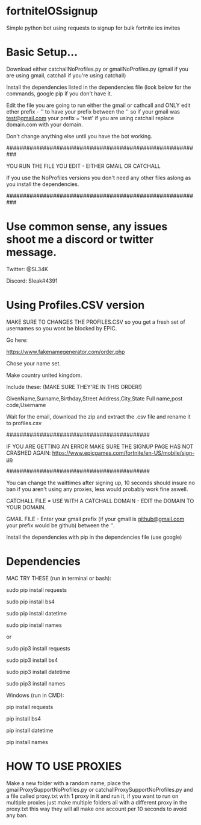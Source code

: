 # fortniteIOSsignup
Simple python bot using requests to signup for bulk fortnite ios invites


# Basic Setup...

Download either catchallNoProfiles.py or gmailNoProfiles.py (gmail if you are using gmail, catchall if you're using catchall)

Install the dependencies listed in the dependencies file (look below for the commands, google pip if you don't have it.

Edit the file you are going to run either the gmail or cathcall and ONLY edit ether prefix - '' to have your prefix between the '' so if your gmail was test@gmail.com your prefix = 'test' if you are using catchall replace domain.com with your domain.

Don't change anything else until you have the bot working.


###########################################################

YOU RUN THE FILE YOU EDIT - EITHER GMAIL OR CATCHALL

If you use the NoProfiles versions you don't need any other files aslong as you install the dependencies.

###########################################################

# Use common sense, any issues shoot me a discord or twitter message.

Twitter: @SL34K

Discord: Sleak#4391

# Using Profiles.CSV version

MAKE SURE TO CHANGES THE PROFILES.CSV so you get a fresh set of usernames so you wont be blocked by EPIC.

Go here:

https://www.fakenamegenerator.com/order.php

Chose your name set.

Make country united kingdom.

Include these: (MAKE SURE THEY'RE IN THIS ORDER!)

GivenName,Surname,Birthday,Street Address,City,State Full name,post code,Username

Wait for the email, download the zip and extract the .csv file and rename it to profiles.csv


###########################################

IF YOU ARE GETTING AN ERROR MAKE SURE THE SIGNUP PAGE HAS NOT CRASHED AGAIN: https://www.epicgames.com/fortnite/en-US/mobile/sign-up

###########################################

You can change the waittimes after signing up, 10 seconds should insure no ban if you aren't using any proxies, less would probably work fine aswell.

CATCHALL FILE = USE WITH A CATCHALL DOMAIN - EDIT the DOMAIN TO YOUR DOMAIN.

GMAIL FILE - Enter your gmail prefix (if your gmail is github@gmail.com your prefix would be github) between the ''.

Install the dependencies with pip in the dependencies file (use google)

# Dependencies 

MAC TRY THESE (run in terminal or bash):

sudo pip install requests

sudo pip install bs4

sudo pip install datetime

sudo pip install names

or

sudo pip3 install requests

sudo pip3 install bs4

sudo pip3 install datetime

sudo pip3 install names

Windows (run in CMD):

pip install requests

pip install bs4

pip install datetime

pip install names

# HOW TO USE PROXIES
Make a new folder with a random name, place the gmailProxySupportNoProfiles.py or catchallProxySupportNoProfiles.py and a file called proxy.txt with 1 proxy in it and run it, if you want to run on multiple proxies just make multiple folders all with a different proxy in the proxy.txt this way they will all make one account per 10 seconds to avoid any ban.
